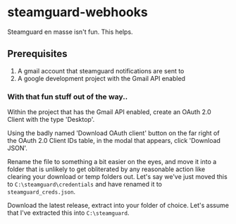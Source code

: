 # steamguard-webhooks
Steamguard en masse isn't fun. This helps.

## Prerequisites
1. A gmail account that steamguard notifications are sent to
2. A google development project with the Gmail API enabled

### With that fun stuff out of the way..
Within the project that has the Gmail API enabled, create an OAuth 2.0 Client with the type 'Desktop'.

Using the badly named 'Download OAuth client' button on the far right of the OAuth 2.0 Client IDs table, in the modal that appears, click 'Download JSON'.

Rename the file to something a bit easier on the eyes, and move it into a folder that is unlikely to get obliterated by any reasonable action like clearing your download or temp folders out. Let's say we've just moved this to `C:\steamguard\credentials` and have renamed it to `steamguard_creds.json`.

Download the latest release, extract into your folder of choice. Let's assume that I've extracted this into `C:\steamguard`.


